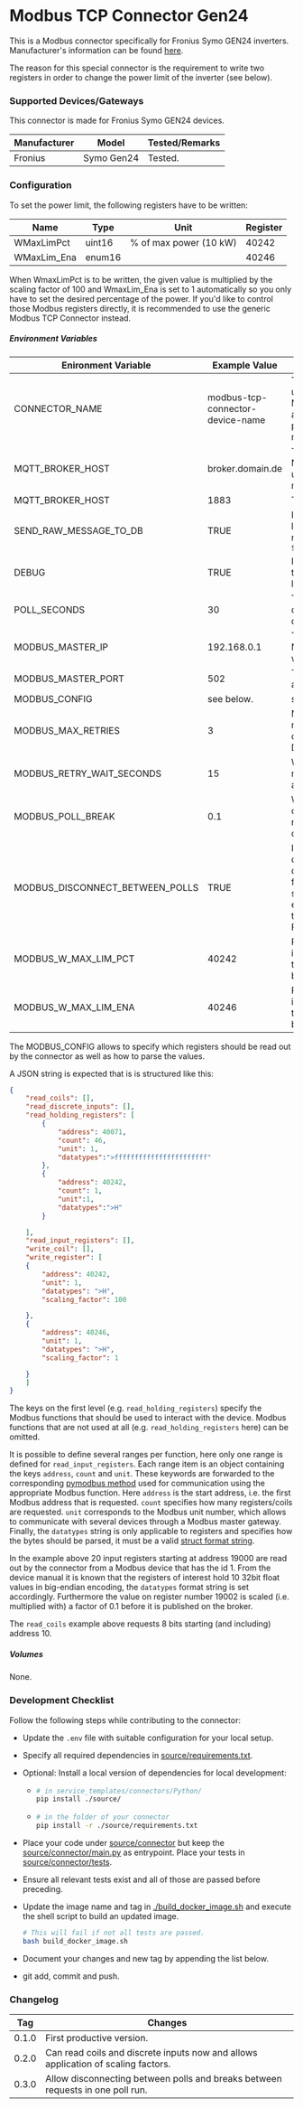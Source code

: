 # Modbus TCP Connector Gen24

This is a Modbus connector specifically for Fronius Symo GEN24 inverters. Manufacturer's information can be found [here](https://www.fronius.com/de/solarenergie/installateure-partner/technische-daten/alle-produkte/anlagen-monitoring/offene-schnittstellen/modbus-tcp?id=a7db8a37-85fb-412d-8c06-9de458400f59).

The reason for this special connector is the requirement to write two registers in order to change the power limit of the inverter (see below).

### Supported Devices/Gateways

This connector is made for Fronius Symo GEN24 devices.

| Manufacturer | Model      | Tested/Remarks   |
| ------------ | ---------- | ---------------- |
| Fronius      | Symo Gen24 | Tested.          |


### Configuration

To set the power limit, the following registers have to be written:

| Name        | Type   | Unit                   | Register |
| ----------- | ------ | ---------------------- |----------|
| WMaxLimPct  | uint16 | % of max power (10 kW) | 40242    |
| WMaxLim_Ena | enum16 |                        | 40246    |

When WmaxLimPct is to be written, the given value is multiplied by the scaling factor of 100 and WmaxLim_Ena is set to 1 automatically so you only have to set the desired percentage of the power. If you'd like to control those Modbus registers directly, it is recommended to use the generic Modbus TCP Connector instead.

##### Environment Variables

| Enironment Variable             | Example  Value                   | Usage/Remarks                                                |
| ------------------------------- | -------------------------------- | ------------------------------------------------------------ |
| CONNECTOR_NAME                  | modbus-tcp-connector-device-name | The name of the connector. Must be unique and is used to compute the MQTT topics. Use all lowercase chars and only dashes for separation to prevent clashes with Dockers internal name resolution system. |
| MQTT_BROKER_HOST                | broker.domain.de                 | The DNS name or IP address of the MQTT broker. `localhost` will not work, use the full DNS name of the host machine instead. |
| MQTT_BROKER_HOST                | 1883                             | The port of the MQTT broker.                                 |
| SEND_RAW_MESSAGE_TO_DB          | TRUE                             | If set to `TRUE` (that is a string of capital letters) will publish all received raw messages on topic `${CONNECTOR_NAME}/raw_message_to_db` |
| DEBUG                           | TRUE                             | If == "TRUE" (i.e. the string) will set the loglevel of the connector the logging.DEBUG. Else is logging.INFO. |
| POLL_SECONDS                    | 30                               | The period of polling the Modbus device/gateway for sensor datapoints. |
| MODBUS_MASTER_IP                | 192.168.0.1                      | The ip adress or DNS name of the Modbus master device which we want to connect to. |
| MODBUS_MASTER_PORT              | 502                              | The port on which  the master device awaits Modbus communication. |
| MODBUS_CONFIG                   | see below.                       | see below.                                                   |
| MODBUS_MAX_RETRIES              | 3                                | Maximum number of retrying a failed read/write operation before the connector shuts down with an error. Default value is 3. |
| MODBUS_RETRY_WAIT_SECONDS       | 15                               | Wait time in seconds after a failed read/write operation before trying again. Defaults to 15 seconds. |
| MODBUS_POLL_BREAK               | 0.1                              | Wait time in seconds between two consecutive requests. Some devices react with errors if getting polled too often. Defaults to 0.0 |
| MODBUS_DISCONNECT_BETWEEN_POLLS | TRUE                             | If == "TRUE" (i.e. the string) will disconnect from Modbus master device between polls. This is useful for devices that can only handle a single connection or that react with errors if POLL_SECONDS is larger then a few seconds. Defaults to FALSE. |
| MODBUS_W_MAX_LIM_PCT            | 40242                            | Register of "WmaxLimPct". Change it if your inverter uses a different one than 40242. Otherwise it can beleft blank |
| MODBUS_W_MAX_LIM_ENA            | 40246                            | Register of "WmaxLim_Ena". Change it if your inverter uses a different one than 40246. Otherwise it can beleft blank |
The MODBUS_CONFIG allows to specify which registers should be read out by the connector as well as how to parse the values.

A JSON string is expected that is is structured like this:

```json
{
    "read_coils": [],
    "read_discrete_inputs": [],
    "read_holding_registers": [
        {
            "address": 40071,
            "count": 46,
            "unit": 1,
            "datatypes":">fffffffffffffffffffffff"
        },
        {
            "address": 40242,
            "count": 1,
            "unit":1,
            "datatypes":">H"
        }

    ],
    "read_input_registers": [],
    "write_coil": [],
    "write_register": [
    {
        "address": 40242,
        "unit": 1,
        "datatypes": ">H",
        "scaling_factor": 100

    },
    {
        "address": 40246,
        "unit": 1,
        "datatypes": ">H",
        "scaling_factor": 1

    }
    ]
}
```

The keys on the first level (e.g. `read_holding_registers`) specify the Modbus functions that should be used to interact with the device. Modbus functions that are not used at all (e.g. `read_holding_registers`  here) can be omitted.

It is possible to define several ranges per function, here only one range is defined for `read_input_registers`. Each range item is an object containing the keys `address`, `count` and `unit`. These keywords are forwarded to the corresponding [pymodbus method](https://pymodbus.readthedocs.io/en/latest/source/library/pymodbus.client.html) used for communication using the appropriate Modbus function. Here `address` is the start address, i.e. the first Modbus address that is requested. `count` specifies how many registers/coils are requested. `unit` corresponds to the Modbus unit number, which allows to communicate with several devices through a Modbus master gateway. Finally, the `datatypes` string is only applicable to registers and specifies how the bytes should be parsed, it must be a valid [struct format string](https://docs.python.org/3/library/struct.html#format-strings).

In the example above 20 input registers starting at address 19000 are read out by the connector from a Modbus device that has the id 1. From the device manual it is known that the registers of interest hold 10 32bit float values in big-endian encoding, the `datatypes` format string is set accordingly. Furthermore the value on register number 19002 is scaled (i.e. multiplied with) a factor of 0.1 before it is published on the broker. 

The `read_coils` example above requests 8 bits starting (and including) address 10.

##### Volumes

None.



### Development Checklist

Follow the following steps while contributing to the connector:

* Update the `.env` file with suitable configuration for your local setup.

* Specify all required dependencies in [source/requirements.txt](source/requirements.txt).

* Optional: Install a local version of dependencies for local development:

  * ```bash
    # in service_templates/connectors/Python/
    pip install ./source/
    ```

  * ```bash
    # in the folder of your connector
    pip install -r ./source/requirements.txt
    ```

* Place your code under [source/connector](./source/connector) but keep the [source/connector/main.py](./source/connector/main.py) as entrypoint. Place your tests in [source/connector/tests](./source/connector/tests).

* Ensure all relevant tests exist and all of those are passed before preceding. 

* Update the image name and tag in  [./build_docker_image.sh](./build_docker_image.sh) and execute the shell script to build an updated image. 

  ```bash
  # This will fail if not all tests are passed.
  bash build_docker_image.sh
  ```

* Document your changes and new tag by appending the list below.

* git add, commit and push.



### Changelog

| Tag   | Changes                                                      |
| ----- | ------------------------------------------------------------ |
| 0.1.0 | First productive version.                                    |
| 0.2.0 | Can read coils and discrete inputs now and allows application of scaling factors. |
| 0.3.0 | Allow disconnecting between polls and breaks between requests in one poll run. |
